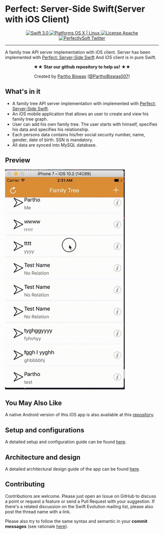 # Perfect: Server-Side Swift(Server with iOS Client)

<p align="center">
<a href="https://developer.apple.com/swift/" target="_blank">
<img src="https://img.shields.io/badge/Swift-3.0-orange.svg?style=flat" alt="Swift 3.0">
</a>
<a href="https://developer.apple.com/swift/" target="_blank">
<img src="https://img.shields.io/badge/Platforms-OS%20X%20%7C%20Linux%20-lightgray.svg?style=flat" alt="Platforms OS X | Linux">
</a>
<a href="http://perfect.org/licensing.html" target="_blank">
<img src="https://img.shields.io/badge/License-Apache-lightgrey.svg?style=flat" alt="License Apache">
</a>
<a href="http://twitter.com/ParthoBiswas007" target="_blank">
<img src="https://img.shields.io/badge/Twitter-@ParthoBiswas007-blue.svg?style=flat" alt="PerfectlySoft Twitter">
</a>
</p>

----------

A family tree API server implementation with iOS client. Server has been implemented with [Perfect: Server-Side Swift](https://github.com/PerfectlySoft/Perfect) And iOS client is in pure Swift.

<p align="center" >★★ <b>Star our github repository to help us!</b> ★★</p>
<p align="center" >Created by <a href="http://parthobiswas.com/">Partho Biswas</a> (<a href="http://www.twitter.com/ParthoBiswas007">@ParthoBiswas007</a>)</p>

## What's in it

 * A family tree API server implementation with implemented with [Perfect: Server-Side Swift](https://github.com/PerfectlySoft/Perfect).
 * An iOS mobile application that allows an user to create and view his family tree graph.
 * User can add his own family tree. The user starts with himself, specifies his data and specifies his relationship.
 * Each persons data contains his/her social security number, name, gender, date of birth. SSN is mandatory.
 * All data are synced into MySQL database.

## Preview
![preview](/Preview.gif?raw=true)  

## You May Also Like
A native Android version of this iOS app is also available at this [repository](https://github.com/partho-maple/Perfect-Server-Side-Swift_android-App).

## Setup and configurations
A detailed setup and configuration guide can be found [here](https://github.com/partho-maple/Perfect-Server-Side-Swift_iOS-App/blob/master/Setup.pdf). 

## Architecture and design
A detailed architectural design guide of the app can be found [here](https://github.com/partho-maple/Perfect-Server-Side-Swift_iOS-App/blob/master/Design%20Details.pdf). 

## Contributing

Contributions are welcome. Please just open an Issue on GitHub to discuss a point or request a feature or send a Pull Request with your suggestion. If there's a related discussion on the Swift Evolution mailing list, please also post the thread name with a link.

Please also try to follow the same syntax and semantic in your **commit messages** (see rationale [here](http://chris.beams.io/posts/git-commit/)).
